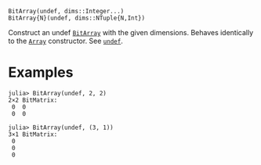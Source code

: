 ```
BitArray(undef, dims::Integer...)
BitArray{N}(undef, dims::NTuple{N,Int})
```

Construct an undef [`BitArray`](@ref) with the given dimensions. Behaves identically to the [`Array`](@ref) constructor. See [`undef`](@ref).

# Examples

```julia-repl
julia> BitArray(undef, 2, 2)
2×2 BitMatrix:
 0  0
 0  0

julia> BitArray(undef, (3, 1))
3×1 BitMatrix:
 0
 0
 0
```
